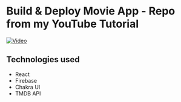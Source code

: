 # Build & Deploy Movie App - Repo from my YouTube Tutorial

[![Video](https://github.com/stefandjikic/movie-app-yt/assets/65912958/ef03ae73-1da2-49fa-a3d5-d0ebce7b75c8)
](https://youtu.be/eh8mpiN-7bA)

## Technologies used

- React
- Firebase
- Chakra UI
- TMDB API
